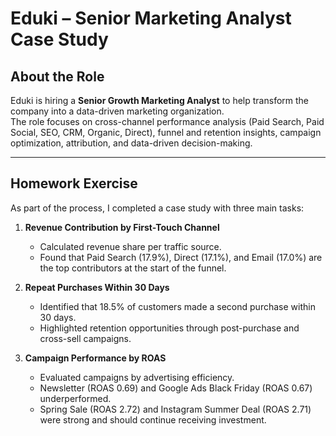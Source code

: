 # Eduki – Senior Marketing Analyst Case Study

## About the Role
Eduki is hiring a **Senior Growth Marketing Analyst** to help transform the company into a data-driven marketing organization.  
The role focuses on cross-channel performance analysis (Paid Search, Paid Social, SEO, CRM, Organic, Direct), funnel and retention insights, campaign optimization, attribution, and data-driven decision-making.  

---

## Homework Exercise
As part of the process, I completed a case study with three main tasks:

1. **Revenue Contribution by First-Touch Channel**  
   - Calculated revenue share per traffic source.  
   - Found that Paid Search (17.9%), Direct (17.1%), and Email (17.0%) are the top contributors at the start of the funnel.  

2. **Repeat Purchases Within 30 Days**  
   - Identified that 18.5% of customers made a second purchase within 30 days.  
   - Highlighted retention opportunities through post-purchase and cross-sell campaigns.  

3. **Campaign Performance by ROAS**  
   - Evaluated campaigns by advertising efficiency.  
   - Newsletter (ROAS 0.69) and Google Ads Black Friday (ROAS 0.67) underperformed.  
   - Spring Sale (ROAS 2.72) and Instagram Summer Deal (ROAS 2.71) were strong and should continue receiving investment.  
